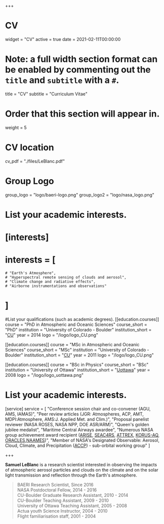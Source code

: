 +++
# CV
widget = "CV"
active = true
date = 2021-02-11T00:00:00

# Note: a full width section format can be enabled by commenting out the `title` and `subtitle` with a `#`.
title = "CV"
subtitle = "Curriculum Vitae"

# Order that this section will appear in.
weight = 5

# CV location
cv_pdf = "./files/LeBlanc.pdf"

# Group Logo
group_logo = "logo/baeri-logo.png"
group_logo2 = "logo/nasa_logo.png"


# List your academic interests.
# [interests]
  # interests = [
    # "Earth's Atmosphere",
    # "Hyperspectral remote sensing of clouds and aerosol",
    # "Climate change and radiative effects",
    # "Airborne instrumentations and observations"
  # ]

#List your qualifications (such as academic degrees).
[[education.courses]]
  course = "PhD in Atmospheric and Oceanic Sciences"
  course_short = "PhD"
  institution = "University of Colorado - Boulder"
  institution_short = "[CU](https://www.colorado.edu/atoc/)"
  year = 2014
  logo = "/logo/logo_CU.png"

[[education.courses]]
  course = "MSc in Atmospheric and Oceanic Sciences"
  course_short = "MSc"
  institution = "University of Colorado - Boulder"
  institution_short = "[CU](https://www.colorado.edu/atoc/)"
  year = 2011
  logo = "/logo/logo_CU.png"

[[education.courses]]
  course = "BSc in Physics"
  course_short = "BSc"
  institution = "University of Ottawa"
  institution_short = "[Uottawa](https://science.uottawa.ca/physics/)"
  year = 2008
  logo = "/logo/logo_uottawa.png"


# List your academic interests.
[service]
  service = [
    "Conference session chair and co-convener (AGU, AMS, IAMAS)",
    "Peer review articles (JGR: Atmospheres, ACP, AMT, MDPI:Atmosphere, AMS:J. Applied Met. and Clim.)",
    "Proposal panelist reviewer (NASA ROSES, NASA NPP, DOE ASR/ARM)",
    "Queen's golden jubilee medalist",
    "Maritime Central Airways awardee",
	"Numerous NASA group achievement award recipient ([ARISE](https://espo.nasa.gov/arise/content/ARISE), [SEAC4RS](https://www.nasa.gov/mission_pages/seac4rs/index.html), [ATTREX](https://espo.nasa.gov/attrex/content/ATTREX), [KORUS-AQ](https://espo.nasa.gov/korus-aq/content/KORUS-AQ), [ORACLES](https://espo.nasa.gov/oracles),[NAAMES](https://naames.larc.nasa.gov/))",
	"Member of NASA's Designated Observable: Aerosol, Cloud, Climate, and Precipitation ([ACCP](https://vac.gsfc.nasa.gov/accp/)) - sub-orbital working group"
  ]

+++

**Samuel LeBlanc** is a research scientist interested in observing the impacts of atmospheric aerosol particles and clouds on the climate and on the solar light transmission and reflection through the Earth's atmosphere.

> BAERI Research Scientist, Since 2016  
> NASA Postdoctoral Fellow, 2014 - 2016  
> CU-Boulder Graduate Research Assistant, 2010 - 2014  
> CU-Boulder Teaching Assistant, 2009 - 2010  
> University of Ottawa Teaching Assistant, 2005 - 2008  
> Actua youth Science Instructor, 2004 - 2010  
> Flight familiarisation staff, 2001 - 2004  
